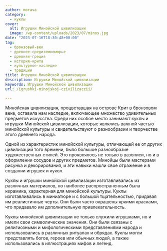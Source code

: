 ```yaml
---
author: morava
category:
  - куклы
cover:
  alt: Игрушки Минойской цивилизации
  image: /wp-content/uploads/2023/07/minos.jpg
date: "2023-07-16T18:30:48+00:00"
tag:
  - бронзовый-век
  - древнее-средиземноморье
  - древняя-греция
  - история-крита
  - культурное-наследие
  - традиции
title: Игрушки Минойской цивилизации
description: Игрушки Минойской цивилизации
keywords: Игрушки Минойской цивилизации
url: /igrushki-minojskoj-czivilizaczii/

---
```

Минойская цивилизация, процветавшая на острове Крит в бронзовом веке, оставила нам наследие, включающее множество удивительных предметов искусства. Среди них особое место занимают куклы и игрушки Минойской цивилизации, которые являлись важной частью минойской культуры и свидетельствуют о разнообразии и творчестве этого древнего народа.

Одной из характеристик минойской культуры, отличающей ее от других цивилизаций того времени, было большое разнообразие художественных стилей. Это проявлялось не только в вазописи, но и в оформлении сосудов и других предметов. Минойцы были мастерами рисунка и декорирования, и эти навыки нашли свое отражение и в создании игрушек и кукол.

Куклы и игрушки минойской цивилизации изготавливались из различных материалов, но наиболее распространенным была керамика, характерная для минойской культуры. Куклы изготавливались в миниатюре и с большой тщательностью, придавая им реалистичные черты. Они были часто окрашены яркими красками, что придавало им дополнительную привлекательность.

Куклы минойской цивилизации не только служили игрушками, но и имели свои символические значения. Они были связаны с религиозными и мифологическими представлениями народа и использовались в различных ритуалах и обрядах. Куклы могли представлять богов, героев или обычных людей, а также использовались в иллюстрациях мифов и легенд.
